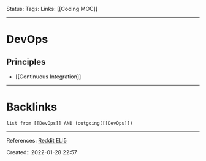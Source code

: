 Status: 
Tags: 
Links: [[Coding MOC]]
___
# DevOps
## Principles
- [[Continuous Integration]]
___
# Backlinks
```dataview
list from [[DevOps]] AND !outgoing([[DevOps]])
```
___
References: [Reddit ELI5](https://www.reddit.com/r/explainlikeimfive/comments/3e22nr/eli5what_is_devops_how_is_it_useful/)

Created:: 2022-01-28 22:57
